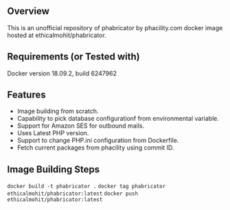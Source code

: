 ## Overview

This is an unofficial repository of phabricator by phacility.com docker image hosted at ethicalmohit/phabricator.

## Requirements (or Tested with)

Docker version 18.09.2, build 6247962

## Features

* Image building from scratch.
* Capability to pick database configurationf from environmental variable.
* Support for Amazon SES for outbound mails.
* Uses Latest PHP version.
* Support to change PHP.ini configuration from Dockerfile.
* Fetch current packages from phacility using commit ID.

## Image Building Steps

`docker build -t phabricator .`
`docker tag phabricator ethicalmohit/phabricator:latest`
`docker push ethicalmohit/phabricator:latest`
